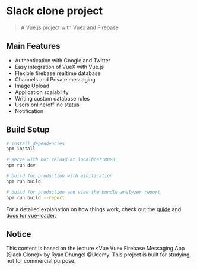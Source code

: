 # Slack clone project

> A Vue.js project with Vuex and Firebase

## Main Features

- Authentication with Google and Twitter
- Easy integration of VueX with Vue.js
- Flexible firebase realtime database
- Channels and Private messaging
- Image Upload
- Application scalability
- Writing custom database rules
- Users online/offline status
- Notification

## Build Setup

``` bash
# install dependencies
npm install

# serve with hot reload at localhost:8080
npm run dev

# build for production with minification
npm run build

# build for production and view the bundle analyzer report
npm run build --report
```

For a detailed explanation on how things work, check out the [guide](http://vuejs-templates.github.io/webpack/) and [docs for vue-loader](http://vuejs.github.io/vue-loader).

## Notice

This content is based on the lecture <Vue Vuex Firebase Messaging App (Slack Clone)> by Ryan Dhungel @Udemy.
This project is built for studying, not for commercial purpose.
